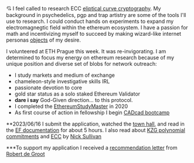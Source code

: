 :cupid: I feel called to research ECC [eliptical curve cryptography](https://blockchainhippy.io/2020/06/23/forking/). My background in psychedelics, pgp and trap artistry are some of the tools I'll use to research. I could conduct hands on experiments to expand my electromagnegtic field within the ethereum ecosystem. I have a passion for math and incentivizing myself to succeed by making wizard-like internet personas [objects](https://antilop.cc/sr/users/selfsovereignty/threads/20121227-0612-I_fantasize_about_having_sex_with_you_people.html) of my desire. 

I volunteered at ETH Prague this week. It was re-invigorating. I am determined to focus my energy on ethereum research because of my unique position and diverse set of blobs for network outreach:  
+ I study markets and medium of exchange
+ chameleon-style investigative skills IRL
+ passionate devotion to core
+ gold star status as a solo staked Ethereum Validator
+ **dare i say** God-Given direction... to this protocol. 
+ I completed the [EthereumStudyMaster](https://bounties.gitcoin.co/grants/2130/ethereum-studymaster) in 2020
+ As first course of action in fellowship I begin [CADcad bootcamp](https://www.cadcad.education/path-player?courseid=bootcamp&unit=5fa21575ef15a442816d7bd9Unit) 


**2023/06/16 I submit the application, watched the [town hall](https://www.youtube.com/watch?v=ovwXAgP9LS8&t=1485s), and read in the [EF documentation](https://ethereum.org/en/roadmap/danksharding/) for about 5 hours. I also read about [KZG polynomial commitments](https://dankradfeist.de/ethereum/2020/06/16/kate-polynomial-commitments.html) and [ECC](https://blog.cloudflare.com/a-relatively-easy-to-understand-primer-on-elliptic-curve-cryptography/) by [Nick Sullivan](https://twitter.com/grittygrease)

***To support my application I received a [recommendation letter](https://drive.google.com/drive/u/0/my-drive)
 from [Robert de Groot](https://linkedin.com/in/dotrego)



